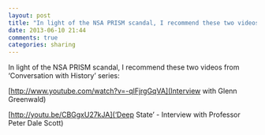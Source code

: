 ```yaml
---
layout: post
title: "In light of the NSA PRISM scandal, I recommend these two videos from ‘Conversation with History’ series:"
date: 2013-06-10 21:44
comments: true
categories: sharing
---
```


In light of the NSA PRISM scandal, I recommend these two videos from ‘Conversation with History’ series:

[http://www.youtube.com/watch?v=-qlFjrgGqVA](Interview with Glenn Greenwald)

[http://youtu.be/CBGgxU27kJA](‘Deep State’ - Interview with Professor Peter Dale Scott)

